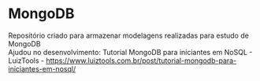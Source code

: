 # MongoDB
Repositório criado para armazenar modelagens realizadas para estudo de MongoDB <br/>
Ajudou no desenvolvimento: Tutorial MongoDB para iniciantes em NoSQL - LuizTools - https://www.luiztools.com.br/post/tutorial-mongodb-para-iniciantes-em-nosql/
